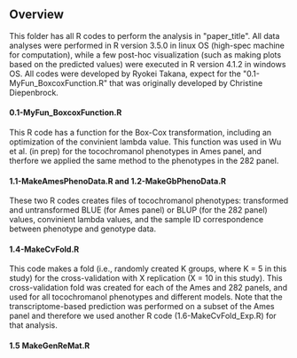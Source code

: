 ## Overview 
This folder has all R codes to perform the analysis in "paper_title". All data analyses were performed in R version 3.5.0 in linux OS (high-spec machine for computation), while a few post-hoc visualization (such as making plots based on the predicted values) were executed in R version 4.1.2 in windows OS. All codes were developed by Ryokei Takana, expect for the "0.1-MyFun_BoxcoxFunction.R" that was originally developed by Christine Diepenbrock.


#### 0.1-MyFun_BoxcoxFunction.R
This R code has a function for the Box-Cox transformation, including an optimization of the convinient lambda value. This function was used in Wu et al. (in prep) for the tocochromanol phenotypes in Ames panel, and therfore we applied the same method to the phenotypes in the 282 panel.

#### 1.1-MakeAmesPhenoData.R and 1.2-MakeGbPhenoData.R
These two R codes creates files of tocochromanol phenotypes: transformed and untransformed BLUE (for Ames panel) or BLUP (for the 282 panel) values, convinient lambda values, and the sample ID correspondence between phenotype and genotype data.

#### 1.4-MakeCvFold.R
This code makes a fold (i.e., randomly created K groups, where K = 5 in this study) for the cross-validation with X replication (X = 10 in this study). This cross-validation fold was created for each of the Ames and 282 panels, and used for all tocochromanol phenotypes and different models. Note that the transcriptome-based prediction was performed on a subset of the Ames panel and therefore we used another R code (1.6-MakeCvFold_Exp.R) for that analysis.

#### 1.5 MakeGenReMat.R


